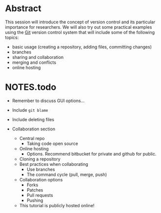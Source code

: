 # Abstract

This session will introduce the concept of version control and its particular importance for researchers.  We will also try out some practical examples using the [Git](http://git-scm.com/) version control system that will include some of the following topics: 

- basic usage (creating a repository, adding files, committing changes)
- branches
- sharing and collaboration
- merging and conflicts
- online hosting



# NOTES.todo

- Remember to discuss GUI options...
- Include `git blame`
- Include deleting files

- Collaboration section
    - Central repo
        - Taking code open source
    - Online hosting
        - Options.  Recommend bitbucket for private and github for public.
    - Cloning a repository
    - Best practices when collaborating
        - Use branches
        - The command cycle (pull, merge, push)
    - Collaboration options
        - Forks
        - Patches
        - Pull requests
        - Pushing
    - This tutorial is publicly hosted online!

